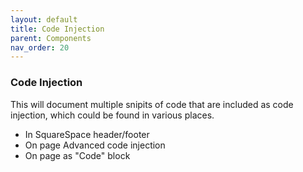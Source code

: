 ```yaml
---
layout: default
title: Code Injection
parent: Components 
nav_order: 20
---
```


### Code Injection

This will document multiple snipits of code that are included as code injection, which could be found in various places.

- In SquareSpace header/footer
- On page Advanced code injection
- On page as "Code" block

